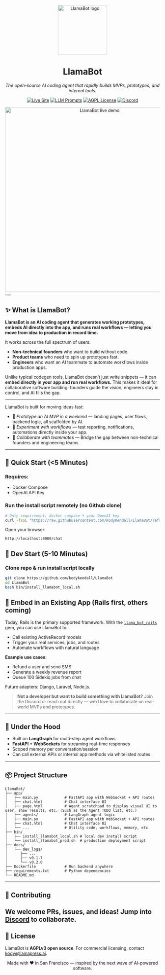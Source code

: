 <div align="center">

<img src="https://service-jobs-images.s3.us-east-2.amazonaws.com/7rl98t1weu387r43il97h6ipk1l7" width="160" alt="LlamaBot logo">

# **LlamaBot**

*The open-source AI coding agent that rapidly builds MVPs, prototypes, and internal tools.*

[![Live Site](https://img.shields.io/badge/Visit-LlamaPress.ai-brightgreen?style=for-the-badge&logo=safari)](https://llamapress.ai)
[![LLM Prompts](https://img.shields.io/badge/LangSmith-Prompts-blue?style=for-the-badge&logo=langchain)](https://smith.langchain.com/hub/llamabot)
[![AGPL License](https://img.shields.io/github/license/KodyKendall/LlamaBot?style=for-the-badge)](LICENSE)
[![Discord](https://img.shields.io/badge/Join-Discord-7289DA?style=for-the-badge&logo=discord&logoColor=white)](https://discord.gg/7DapkvmWKZ)

<img src="https://llamapress-ai-image-uploads.s3.us-west-2.amazonaws.com/d7zial72abpkblr9n6lf8cov8lp4" width="600" alt="LlamaBot live demo">

</div>
---

## ✨ What is LlamaBot?

**LlamaBot is an AI coding agent that generates working prototypes, embeds AI directly into the app, and runs real workflows — letting you move from idea to production in record time.** 

It works across the full spectrum of users:
- **Non-technical founders** who want to build without code.
- **Product teams** who need to spin up prototypes fast.
- **Engineers** who want an AI teammate to automate workflows inside production apps.

Unlike typical codegen tools, LlamaBot doesn’t just write snippets — it can **embed directly in your app and run real workflows.** This makes it ideal for collaborative software building: founders guide the vision, engineers stay in control, and AI fills the gap.

---

LlamaBot is built for moving ideas fast:
- 🚀 *Prototype an AI MVP in a weekend* — landing pages, user flows, backend logic, all scaffolded by AI.
- 🧪 *Experiment with workflows* — test reporting, notifications, automations directly inside your app.
- 👥 *Collaborate with teammates* — Bridge the gap between non-technical founders and engineering teams.

---

## 🚀 Quick Start (<5 Minutes)

### Requires:
- Docker Compose
- OpenAI API Key

### Run the install script remotely (no Github clone)
```bash
# Only requirement: docker compose + your OpenAI key
curl -fsSL "https://raw.githubusercontent.com/KodyKendall/LlamaBot/refs/heads/main/bin/install_llamabot_local.sh" -o install_llamabot_local.sh && bash install_llamabot_local.sh
```

Open your browser:
```
http://localhost:8000/chat
```

## 🚀 Dev Start (5-10 Minutes)

### Clone repo & run install script locally
```bash
git clone https://github.com/kodykendall/LlamaBot
cd LlamaBot
bash bin/install_llamabot_local.sh
```


## 🔌 Embed in an Existing App (Rails first, others coming)

Today, Rails is the primary supported framework. With the [`llama_bot_rails`](https://github.com/kodykendall/llama_bot_rails) gem, you can use LlamaBot to:
- Call existing ActiveRecord models
- Trigger your real services, jobs, and routes
- Automate workflows with natural language

**Example use cases:**
- Refund a user and send SMS
- Generate a weekly revenue report
- Queue 100 Sidekiq jobs from chat

Future adapters: Django, Laravel, Node.js.

> **Not a developer but want to build something with LlamaBot?** Join the Discord or reach out directly — we’d love to collaborate on real-world MVPs and prototypes.

---

## 🧠 Under the Hood
- Built on **LangGraph** for multi-step agent workflows
- **FastAPI + WebSockets** for streaming real-time responses
- Scoped memory per conversation/session
- Can call external APIs or internal app methods via whitelisted routes

---

## 📦 Project Structure
```
LlamaBot/
├── app/
│   ├── main.py            # FastAPI app with WebSocket + API routes
│   ├── chat.html          # Chat interface UI
│   ├── page.html          # Agent scratchpad to display visual UI to user, show results, etc. (Such as the Agent TODO list, etc.)
│   ├── agents/            # LangGraph agent logic
│   ├── main.py            # FastAPI app with WebSocket + API routes
│   ├── chat.html          # Chat interface UI
│   └── ...                # Utility code, workflows, memory, etc.
├── bin/
│   ├── install_llamabot_local.sh # local dev install script
│   └── install_llamabot_prod.sh  # production deployment script
├── docs/
│   └── dev_logs/
│      ├── ...
│      ├── v0.1.7
│      └── v0.2.0
├── Dockerfile             # Run backend anywhere
├── requirements.txt       # Python dependencies
└── README.md
```
---

## 🤝 Contributing
We welcome PRs, issues, and ideas! Jump into [Discord](https://discord.gg/7DapkvmWKZ) to collaborate.
---

## 📜 License
LlamaBot is **AGPLv3 open source**. For commercial licensing, contact [kody@llamapress.ai](mailto:kody@llamapress.ai).

<div align="center">
Made with ❤️ in San Francisco — inspired by the next wave of AI-powered software.
</div>